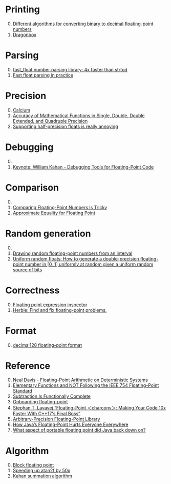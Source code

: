 # Printing

0. [Different algorithms for converting binary to decimal floating-point numbers](https://github.com/abolz/Drachennest)
0. [Dragonbox](https://github.com/jk-jeon/dragonbox)

# Parsing

0. [fast_float number parsing library: 4x faster than strtod](https://github.com/fastfloat/fast_float)
0. [Fast float parsing in practice](https://lemire.me/blog/2020/03/10/fast-float-parsing-in-practice/)

# Precision

0. [Calcium](https://fredrikj.net/calcium/)
0. [Accuracy of Mathematical Functions in Single, Double, Double Extended, and Quadruple Precision](https://members.loria.fr/PZimmermann/papers/accuracy.pdf)
0. [Supporting half-precision floats is really annoying](https://futhark-lang.org/blog/2021-08-05-half-precision-floats.html)

# Debugging

0. []()
0. [Keynote: William Kahan - Debugging Tools for Floating-Point Code](https://www.youtube.com/watch?v=qHddEkfQBrA)

# Comparison

0. []()
0. [Comparing Floating-Point Numbers Is Tricky](https://www.youtube.com/watch?v=iW7H1KfSJ8s)
0. [Approximate Equality for Floating Point](https://github.com/apple/swift-evolution/blob/master/proposals/0259-approximately-equal.md)

# Random generation

0. []()
0. [Drawing random floating-point numbers from an interval](https://hal.archives-ouvertes.fr/hal-03282794/document)
0. [Uniform random floats:  How to generate a double-precision floating-point number in [0, 1] uniformly at random given a uniform random source of bits](https://mumble.net/~campbell/2014/04/28/uniform-random-float)

# Correctness

0. [Floating point expression inspector](https://github.com/graphitemaster/fpinspect)
0. [Herbie: Find and fix floating-point problems.](https://herbie.uwplse.org/)

# Format

0. [decimal128 floating-point format](https://en.wikipedia.org/wiki/Decimal128_floating-point_format)

# Reference

0. [Neal Davis - Floating-Point Arithmetic on Deterministic Systems](https://youtu.be/bJSg9pmaD3I)
0. [Elementary Functions and NOT Following the IEEE 754 Floating-Point Standard](http://www.hlsl.co.uk/blog/2020/1/29/ieee754-is-not-followed)
0. [Subtraction Is Functionally Complete](https://orlp.net/blog/subtraction-is-functionally-complete/)
0. [Onboarding floating-point](https://www.altdevarts.com/p/onboarding-floating-point)
0. [Stephan T. Lavavej “Floating-Point ＜charconv＞: Making Your Code 10x Faster With C++17's Final Boss”](https://www.youtube.com/watch?v=4P_kbF0EbZM)
0. [Arbitrary-Precision Floating-Point Library](https://crates.io/crates/arpfloat)
0. [How Java’s Floating-Point Hurts Everyone Everywhere](https://people.eecs.berkeley.edu/~wkahan/JAVAhurt.pdf)
0. [What aspect of portable floating point did Java back down on?](https://retrocomputing.stackexchange.com/questions/18143/what-aspect-of-portable-floating-point-did-java-back-down-on)

# Algorithm

0. [Block floating point](https://en.wikipedia.org/wiki/Block_floating_point)
0. [Speeding up atan2f by 50x](https://mazzo.li/posts/vectorized-atan2.html)
0. [Kahan summation algorithm](https://en.wikipedia.org/wiki/Kahan_summation_algorithm)

